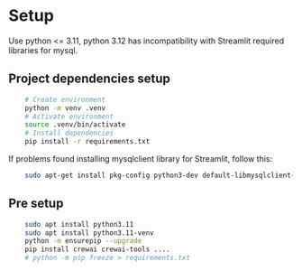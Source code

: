# Setup

Use python <= 3.11, python 3.12 has incompatibility with Streamlit required libraries for mysql.

## Project dependencies setup

```bash
    # Create environment
    python -m venv .venv
    # Activate environment
    source .venv/bin/activate
    # Install dependencies
    pip install -r requirements.txt
```

If problems found installing mysqlclient library for Streamlit, follow this:

```bash
    sudo apt-get install pkg-config python3-dev default-libmysqlclient-dev build-essential
```

## Pre setup

```bash
    sudo apt install python3.11
    sudo apt install python3.11-venv
    python -m ensurepip --upgrade
    pip install crewai crewai-tools ....
    # python -m pip freeze > requirements.txt
```
